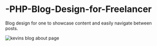 # -PHP-Blog-Design-for-Freelancer
Blog design for one to showcase content and easily navigate between posts. 

![kevins blog about page](https://cloud.githubusercontent.com/assets/1750325/10119029/faaec980-6457-11e5-8906-1692adce3653.png)
